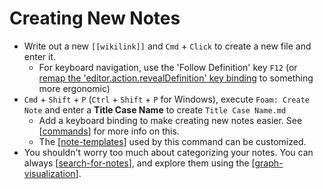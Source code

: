 # Creating New Notes

- Write out a new `[[wikilink]]` and `Cmd` + `Click` to create a new file and enter it.
  - For keyboard navigation, use the 'Follow Definition' key `F12` (or [remap the 'editor.action.revealDefinition' key binding](https://code.visualstudio.com/docs/getstarted/keybindings) to something more ergonomic)
- `Cmd` + `Shift` + `P` (`Ctrl` + `Shift` + `P` for Windows), execute `Foam: Create Note` and enter a **Title Case Name** to create `Title Case Name.md`
  - Add a keyboard binding to make creating new notes easier. See [[commands]] for more info on this.
  - The [[note-templates]] used by this command can be customized.
- You shouldn't worry too much about categorizing your notes. You can always [[search-for-notes]], and explore them using the [[graph-visualization]].


[//begin]: # "Autogenerated link references for markdown compatibility"
[commands]: ..%2Ffeatures%2Fcommands "Foam Commands"
[note-templates]: ..%2Ffeatures%2Fnote-templates "Note Templates"
[search-for-notes]: ..%2Frecipes%2Fsearch-for-notes "Search for Notes"
[graph-visualization]: ..%2Ffeatures%2Fgraph-visualization "Graph Visualization"
[//end]: # "Autogenerated link references"